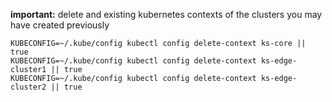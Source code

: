 <!--delete-contexts-for-kind-and-openshift-clusters-start-->
**important:** delete and existing kubernetes contexts of the clusters you may have created previously
```shell
KUBECONFIG=~/.kube/config kubectl config delete-context ks-core || true
KUBECONFIG=~/.kube/config kubectl config delete-context ks-edge-cluster1 || true
KUBECONFIG=~/.kube/config kubectl config delete-context ks-edge-cluster2 || true
```
<!--delete-contexts-for-kind-and-openshift-clusters-end-->